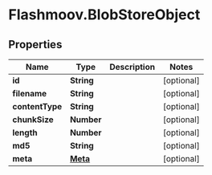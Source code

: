 # Flashmoov.BlobStoreObject

## Properties
Name | Type | Description | Notes
------------ | ------------- | ------------- | -------------
**id** | **String** |  | [optional] 
**filename** | **String** |  | [optional] 
**contentType** | **String** |  | [optional] 
**chunkSize** | **Number** |  | [optional] 
**length** | **Number** |  | [optional] 
**md5** | **String** |  | [optional] 
**meta** | [**Meta**](Meta.md) |  | [optional] 


